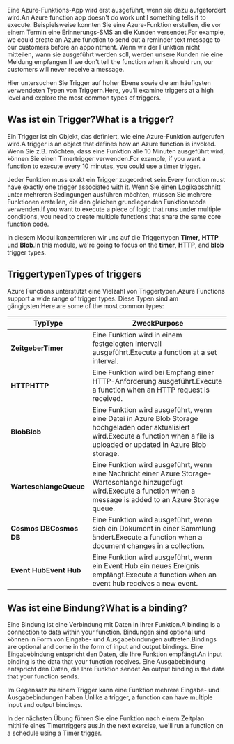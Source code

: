 <span data-ttu-id="26e99-101">Eine Azure-Funktions-App wird erst ausgeführt, wenn sie dazu aufgefordert wird.</span><span class="sxs-lookup"><span data-stu-id="26e99-101">An Azure function app doesn't do work until something tells it to execute.</span></span> <span data-ttu-id="26e99-102">Beispielsweise konnten Sie eine Azure-Funktion erstellen, die vor einem Termin eine Erinnerungs-SMS an die Kunden versendet.</span><span class="sxs-lookup"><span data-stu-id="26e99-102">For example, we could create an Azure function to send out a reminder text message to our customers before an appointment.</span></span> <span data-ttu-id="26e99-103">Wenn wir der Funktion nicht mitteilen, wann sie ausgeführt werden soll, werden unsere Kunden nie eine Meldung empfangen.</span><span class="sxs-lookup"><span data-stu-id="26e99-103">If we don't tell the function when it should run, our customers will never receive a message.</span></span> 

<span data-ttu-id="26e99-104">Hier untersuchen Sie Trigger auf hoher Ebene sowie die am häufigsten verwendeten Typen von Triggern.</span><span class="sxs-lookup"><span data-stu-id="26e99-104">Here, you'll examine triggers at a high level and explore the most common types of triggers.</span></span>

## <a name="what-is-a-trigger"></a><span data-ttu-id="26e99-105">Was ist ein Trigger?</span><span class="sxs-lookup"><span data-stu-id="26e99-105">What is a trigger?</span></span>

<span data-ttu-id="26e99-106">Ein Trigger ist ein Objekt, das definiert, wie eine Azure-Funktion aufgerufen wird.</span><span class="sxs-lookup"><span data-stu-id="26e99-106">A trigger is an object that defines how an Azure function is invoked.</span></span> <span data-ttu-id="26e99-107">Wenn Sie z.B. möchten, dass eine Funktion alle 10 Minuten ausgeführt wird, können Sie einen Timertrigger verwenden.</span><span class="sxs-lookup"><span data-stu-id="26e99-107">For example, if you want a function to execute every 10 minutes, you could use a timer trigger.</span></span>

<span data-ttu-id="26e99-108">Jeder Funktion muss exakt ein Trigger zugeordnet sein.</span><span class="sxs-lookup"><span data-stu-id="26e99-108">Every function must have exactly one trigger associated with it.</span></span> <span data-ttu-id="26e99-109">Wenn Sie einen Logikabschnitt unter mehreren Bedingungen ausführen möchten, müssen Sie mehrere Funktionen erstellen, die den gleichen grundlegenden Funktionscode verwenden.</span><span class="sxs-lookup"><span data-stu-id="26e99-109">If you want to execute a piece of logic that runs under multiple conditions, you need to create multiple functions that share the same core function code.</span></span>

<span data-ttu-id="26e99-110">In diesem Modul konzentrieren wir uns auf die Triggertypen **Timer**, **HTTP** und **Blob**.</span><span class="sxs-lookup"><span data-stu-id="26e99-110">In this module, we're going to focus on the **timer**, **HTTP**, and **blob** trigger types.</span></span>

## <a name="types-of-triggers"></a><span data-ttu-id="26e99-111">Triggertypen</span><span class="sxs-lookup"><span data-stu-id="26e99-111">Types of triggers</span></span>

<span data-ttu-id="26e99-112">Azure Functions unterstützt eine Vielzahl von Triggertypen.</span><span class="sxs-lookup"><span data-stu-id="26e99-112">Azure Functions support a wide range of trigger types.</span></span> <span data-ttu-id="26e99-113">Diese Typen sind am gängigsten:</span><span class="sxs-lookup"><span data-stu-id="26e99-113">Here are some of the most common types:</span></span>

| <span data-ttu-id="26e99-114">Typ</span><span class="sxs-lookup"><span data-stu-id="26e99-114">Type</span></span> | <span data-ttu-id="26e99-115">Zweck</span><span class="sxs-lookup"><span data-stu-id="26e99-115">Purpose</span></span> |
| --- | --- |
| <span data-ttu-id="26e99-116">**Zeitgeber**</span><span class="sxs-lookup"><span data-stu-id="26e99-116">**Timer**</span></span> | <span data-ttu-id="26e99-117">Eine Funktion wird in einem festgelegten Intervall ausgeführt.</span><span class="sxs-lookup"><span data-stu-id="26e99-117">Execute a function at a set interval.</span></span> |
| <span data-ttu-id="26e99-118">**HTTP**</span><span class="sxs-lookup"><span data-stu-id="26e99-118">**HTTP**</span></span> | <span data-ttu-id="26e99-119">Eine Funktion wird bei Empfang einer HTTP-Anforderung ausgeführt.</span><span class="sxs-lookup"><span data-stu-id="26e99-119">Execute a function when an HTTP request is received.</span></span> |
| <span data-ttu-id="26e99-120">**Blob**</span><span class="sxs-lookup"><span data-stu-id="26e99-120">**Blob**</span></span> | <span data-ttu-id="26e99-121">Eine Funktion wird ausgeführt, wenn eine Datei in Azure Blob Storage hochgeladen oder aktualisiert wird.</span><span class="sxs-lookup"><span data-stu-id="26e99-121">Execute a function when a file is uploaded or updated in Azure Blob storage.</span></span> |
| <span data-ttu-id="26e99-122">**Warteschlange**</span><span class="sxs-lookup"><span data-stu-id="26e99-122">**Queue**</span></span> | <span data-ttu-id="26e99-123">Eine Funktion wird ausgeführt, wenn eine Nachricht einer Azure Storage-Warteschlange hinzugefügt wird.</span><span class="sxs-lookup"><span data-stu-id="26e99-123">Execute a function when a message is added to an Azure Storage queue.</span></span> |
| <span data-ttu-id="26e99-124">**Cosmos DB**</span><span class="sxs-lookup"><span data-stu-id="26e99-124">**Cosmos DB**</span></span> | <span data-ttu-id="26e99-125">Eine Funktion wird ausgeführt, wenn sich ein Dokument in einer Sammlung ändert.</span><span class="sxs-lookup"><span data-stu-id="26e99-125">Execute a function when a document changes in a collection.</span></span> |
| <span data-ttu-id="26e99-126">**Event Hub**</span><span class="sxs-lookup"><span data-stu-id="26e99-126">**Event Hub**</span></span> | <span data-ttu-id="26e99-127">Eine Funktion wird ausgeführt, wenn ein Event Hub ein neues Ereignis empfängt.</span><span class="sxs-lookup"><span data-stu-id="26e99-127">Execute a function when an event hub receives a new event.</span></span> |

## <a name="what-is-a-binding"></a><span data-ttu-id="26e99-128">Was ist eine Bindung?</span><span class="sxs-lookup"><span data-stu-id="26e99-128">What is a binding?</span></span>

<span data-ttu-id="26e99-129">Eine Bindung ist eine Verbindung mit Daten in Ihrer Funktion.</span><span class="sxs-lookup"><span data-stu-id="26e99-129">A binding is a connection to data within your function.</span></span> <span data-ttu-id="26e99-130">Bindungen sind optional und können in Form von Eingabe- und Ausgabebindungen auftreten.</span><span class="sxs-lookup"><span data-stu-id="26e99-130">Bindings are optional and come in the form of input and output bindings.</span></span> <span data-ttu-id="26e99-131">Eine Eingabebindung entspricht den Daten, die Ihre Funktion empfängt.</span><span class="sxs-lookup"><span data-stu-id="26e99-131">An input binding is the data that your function receives.</span></span> <span data-ttu-id="26e99-132">Eine Ausgabebindung entspricht den Daten, die Ihre Funktion sendet.</span><span class="sxs-lookup"><span data-stu-id="26e99-132">An output binding is the data that your function sends.</span></span>

<span data-ttu-id="26e99-133">Im Gegensatz zu einem Trigger kann eine Funktion mehrere Eingabe- und Ausgabebindungen haben.</span><span class="sxs-lookup"><span data-stu-id="26e99-133">Unlike a trigger, a function can have multiple input and output bindings.</span></span>

<span data-ttu-id="26e99-134">In der nächsten Übung führen Sie eine Funktion nach einem Zeitplan mithilfe eines Timertriggers aus.</span><span class="sxs-lookup"><span data-stu-id="26e99-134">In the next exercise, we'll run a function on a schedule using a Timer trigger.</span></span>